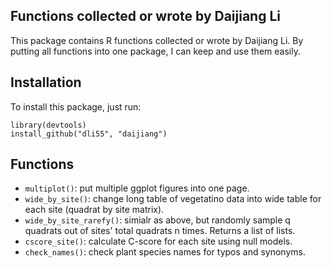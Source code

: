 ## Functions collected or wrote by Daijiang Li

This package contains R functions collected or wrote by Daijiang Li. By putting all functions into one package, I can keep and use them easily.

## Installation
To install this package, just run:

    library(devtools)
    install_github("dli55", "daijiang")
    
## Functions

- `multiplot()`: put multiple ggplot figures into one page.
- `wide_by_site()`: change long table of vegetatino data into wide table for each site (quadrat by site matrix).
- `wide_by_site_rarefy()`: simialr as above, but randomly sample q quadrats out of sites' total quadrats n times. Returns a list of lists.
- `cscore_site()`: calculate C-score for each site using null models.
- `check_names()`: check plant species names for typos and synonyms.

